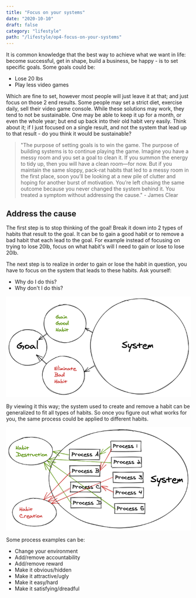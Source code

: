 ```yaml
---
title: "Focus on your systems"
date: "2020-10-10"
draft: false
category: "lifestyle"
path: "/lifestyle/op4-focus-on-your-systems"
---
```


It is common knowledge that the best way to achieve what we want in life: become successful, get in shape, build a business, be happy - is to set specific goals. Some goals could be:

- Lose 20 lbs
- Play less video games

Which are fine to set, however most people will just leave it at that; and just focus on those 2 end results. Some people may set a strict diet, exercise daily, sell their video game console. While these solutions may work, they tend to not be sustainable. One may be able to keep it up for a month, or even the whole year; but end up back into their old habit very easily. Think about it; if I just focused on a single result, and not the system that lead up to that result - do you think it would be sustainable?

> "The purpose of setting goals is to win the game. The purpose of building systems is to continue playing the game. Imagine you have a messy room and you set a goal to clean it. If you summon the energy to tidy up, then you will have a clean room—for now. But if you maintain the same sloppy, pack-rat habits that led to a messy room in the first place, soon you’ll be looking at a new pile of clutter and hoping for another burst of motivation. You’re left chasing the same outcome because you never changed the system behind it. You treated a symptom without addressing the cause." - James Clear

## Address the cause

The first step is to stop thinking of the goal! Break it down into 2 types of habits that result to the goal. It can be to gain a good habit or to remove a bad habit that each lead to the goal. For example instead of focusing on trying to lose 20lb, focus on what habit's will I need to gain or lose to lose 20lb.

The next step is to realize in order to gain or lose the habit in question, you have to focus on the system that leads to these habits. Ask yourself:

- Why do I do this?
- Why don't I do this?

![focus-on-your-systems1.png](../assets/focus-on-your-systems1.png)

By viewing it this way; the system used to create and remove a habit can be generalized to fit all types of habits. So once you figure out what works for you, the same process could be applied to different habits.

![focus-on-your-systems2.png](../assets/focus-on-your-systems2.png)

Some process examples can be:

- Change your environment
- Add/remove accountability
- Add/remove reward
- Make it obvious/hidden
- Make it attractive/ugly
- Make it easy/hard
- Make it satisfying/dreadful
